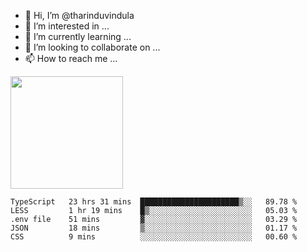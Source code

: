 - 👋 Hi, I’m @tharinduvindula
- 👀 I’m interested in ...
- 🌱 I’m currently learning ...
- 💞️ I’m looking to collaborate on ...
- 📫 How to reach me ...

<!---
tharinduvindula/tharinduvindula is a ✨ special ✨ repository because its `README.md` (this file) appears on your GitHub profile.
You can click the Preview link to take a look at your changes.
--->

<img height="180em" src="https://github-readme-stats.vercel.app/api?username=tharinduvindula&show_icons=true&hide_border=false&&count_private=true&include_all_commits=true" />


<!--START_SECTION:waka-->
```text
TypeScript   23 hrs 31 mins  ██████████████████████▒░░   89.78 % 
LESS         1 hr 19 mins    █▒░░░░░░░░░░░░░░░░░░░░░░░   05.03 % 
.env file    51 mins         ▓░░░░░░░░░░░░░░░░░░░░░░░░   03.29 % 
JSON         18 mins         ▒░░░░░░░░░░░░░░░░░░░░░░░░   01.17 % 
CSS          9 mins          ░░░░░░░░░░░░░░░░░░░░░░░░░   00.60 % 
```
<!--END_SECTION:waka-->
